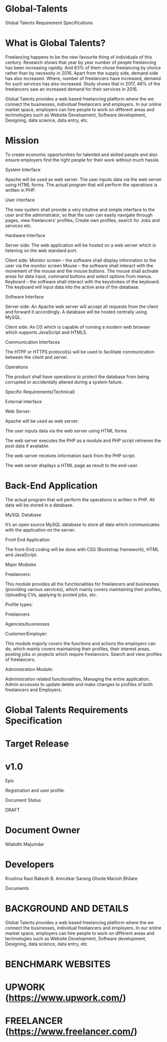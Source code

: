 # Global-Talents
Global Talents Requirement Specifications  

 

# What is Global Talents? 

Freelancing happens to be the new favourite thing of individuals of this century. Research shows that year by year number of people freelancing has been increasing rapidly. And 63% of them chose freelancing by choice rather than by necessity in 2016. Apart from the supply side, demand side has also increased. Where, number of freelancers have increased, demand for such services has also increased. Study shows that in 2017, 46% of the freelancers saw an increased demand for their services in 2016.  

Global Talents provides a web based freelancing platform where the we connect the businesses, individual freelancers and employers. In our online market space, employers can hire people to work on different areas and technologies such as Website Development, Software development, Designing, data science, data entry, etc. 

# Mission  

To create economic opportunities for talented and skilled people and also ensure employers find the right people for their work without much hassle. 

System Interface 

Apache will be used as web server. The user inputs data via the web server using HTML forms. The actual program that will perform the operations is written in PHP. 

User interface  

The new system shall provide a very intuitive and simple interface to the user and the administrator, so that the user can easily navigate through pages, view freelancers’ profiles, Create own profiles, search for Jobs and services etc.  

Hardware Interface  

Server side: The web application will be hosted on a web server which is listening on the web standard port.  

Client side:  Monitor screen – the software shall display information to the user via the monitor screen Mouse – the software shall interact with the movement of the mouse and the mouse buttons. The mouse shall activate areas for data input, command buttons and select options from menus. Keyboard – the software shall interact with the keystrokes of the keyboard. The keyboard will input data into the active area of the database. 

Software Interface 

Server side: An Apache web server will accept all requests from the client and forward it accordingly. A database will be hosted centrally using MySQL.  

Client side: An OS which is capable of running a modern web browser which supports JavaScript and HTML5. 

Communication Interfaces  

The HTPP or HTTPS protocol(s) will be used to facilitate communication between the client and server. 

Operations  

The product shall have operations to protect the database from being corrupted or accidentally altered during a system failure. 

Specific Requirements(Technical) 

External interface 

 Web Server: 

Apache will be used as web server:  

The user inputs data via the web server using HTML forms  

The web server executes the PHP as a module and PHP script retrieves the post data if available.  

The web server receives information back from the PHP script. 

The web server displays a HTML page as result to the end-user.  

 

# Back-End Application  

The actual program that will perform the operations is written in PHP. All data will be stored in a database.  

MySQL Database 

It’s an open source MySQL database to store all data which communicates with the application on the server. 

Front End Application 

The front-End coding will be done with CSS (Bootstrap framework), HTML and JavaScript.  

Major Modules 

Freelancers: 

This module provides all the functionalities for freelancers and businesses (providing various services), which mainly covers maintaining their profiles, Uploading CVs, applying to posted jobs, etc. 

Profile types: 

Freelancers 

Agencies/businesses 

Customer/Employer: 

This module majorly covers the functions and actions the employers can do, which mainly covers maintaining their profiles, their interest areas, posting jobs or projects which require freelancers. Search and view profiles of freelancers. 

Administration Module: 

Administration related functionalities, Managing the entire application. Admin accesses to update delete and make changes to profiles of both freelancers and Employers.  
 

# Global Talents Requirements Specification 

# Target Release 

# v1.0 

Epic 

Registration and user profile. 

Document Status 

DRAFT  

# Document Owner 

Nilabdhi Majumdar 

# Developers 

Krushna Raut Rakesh B. Amrutkar Sarang Ghode Manish Bhilare  

Documents 

 

 

# BACKGROUND AND DETAILS 

Global Talents provides a web based freelancing platform where the we connect the businesses, individual freelancers and employers. In our online market space, employers can hire people to work on different areas and technologies such as Website Development, Software development, Designing, data science, data entry, etc. 

# BENCHMARK WEBSITES 

# UPWORK (https://www.upwork.com/) 

# FREELANCER (https://www.freelancer.com/) 

 

 



 

 
